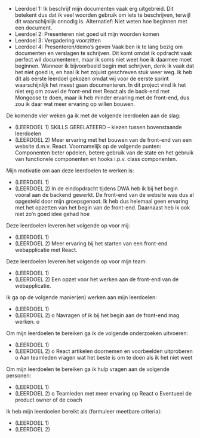 -	Leerdoel 1: Ik beschrijf mijn documenten vaak erg uitgebreid. Dit betekent dus dat ik veel woorden gebruik om iets te beschrijven, terwijl dit waarschijnlijk onnodig is. Alternatief: Niet weten hoe beginnen met een document.
-	Leerdoel 2: Presenteren niet goed uit mijn woorden komen
-	Leerdoel 3: Vergadering voorzitten
-	Leerdoel 4: Presenteren/demo’s geven
Vaak ben ik te lang bezig om documenten en verslagen te schrijven. Dit komt omdat ik opdracht vaak perfect wil documenteren, maar ik soms niet weet hoe ik daarmee moet beginnen. Wanneer ik bijvoorbeeld begin met schrijven, denk ik vaak dat het niet goed is, en haal ik het zojuist geschreven stuk weer weg. Ik heb dit als eerste leerdoel gekozen omdat wij voor de eerste sprint waarschijnlijk het meest gaan documenteren. In dit project vind ik het niet erg om zowel de front-end met React als de back-end met Mongoose te doen, maar ik heb minder ervaring met de front-end, dus zou ik daar wat meer ervaring op willen bouwen.

De komende vier weken ga ik met de volgende leerdoelen aan de slag: 
-	(LEERDOEL 1) SKILLS GERELATEERD – kiezen tussen bovenstaande leerdoelen
-	(LEERDOEL 2) Meer ervaring met het bouwen van de front-end van een website d.m.v. React. Voornamelijk op de volgende punten: Componenten beter opdelen, betere gebruik van de state en het gebruik van functionele componenten en hooks i.p.v. class componenten.

Mijn motivatie om aan deze leerdoelen te werken is: 
-	(LEERDOEL 1) 
-	(LEERDOEL 2) In de eindopdracht tijdens DWA heb ik bij het begin vooral aan de backend gewerkt. De front-end van de website was dus al opgesteld door mijn groepsgenoot. Ik heb dus helemaal geen ervaring met het opzetten van het begin van de front-end. Daarnaast heb ik ook niet zo’n goed idee gehad hoe

Deze leerdoelen leveren het volgende op voor mij: 
-	(LEERDOEL 1) 
-	(LEERDOEL 2) Meer ervaring bij het starten van een front-end webapplicatie met React.

Deze leerdoelen leveren het volgende op voor mijn team: 
-	(LEERDOEL 1) 
-	(LEERDOEL 2) Een opzet voor het werken aan de front-end van de webapplicatie.

Ik ga op de volgende manier(en) werken aan mijn leerdoelen: 
-	(LEERDOEL 1) 
-	(LEERDOEL 2)
o	Navragen of ik bij het begin aan de front-end mag werken.
o	

Om mijn leerdoelen te bereiken ga ik de volgende onderzoeken uitvoeren:
-	(LEERDOEL 1) 
-	(LEERDOEL 2)
o	React artikelen doornemen en voorbeelden uitproberen
o	Aan teamleden vragen wat het beste is om te doen als ik het niet weet



Om mijn leerdoelen te bereiken ga ik hulp vragen aan de volgende personen: 
-	(LEERDOEL 1) 
-	(LEERDOEL 2) 
o	Teamleden met meer ervaring op React
o	Eventueel de product owner of de coach

Ik heb mijn leerdoelen bereikt als (formuleer meetbare criteria): 
-	(LEERDOEL 1)
-	(LEERDOEL 2) 


